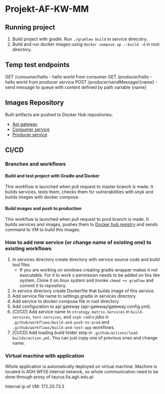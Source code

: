 # Projekt-AF-KW-MM

## Running project

1. Build project with gradle. Run `./gradlew build` in service direcotry.
2. Build and run docker images using `docker compose up --build -d` in root directory.

## Temp test endpoints

GET /consumer/hello - hello world from consumer
GET /producer/hello - hello world from producer service
POST /producer/sendMessage/{name} - send message to queue with content defined by path variable {name}

## Images Repository
Built artifacts are pushed to Docker Hub repositories:
- [Api gateway](https://hub.docker.com/r/kerdamon/api-gateway)
- [Consumer service](https://hub.docker.com/r/kerdamon/consumer)
- [Producer service](https://hub.docker.com/r/kerdamon/producer)

## CI/CD

### Branches and workflows

#### Build and test project with Gradle and Docker

This workflow is launched when pull request to master branch is made. It builds services, tests them, checks them for vulnerabilities with snyk and builds images with docker compose.

#### Build images and push to production

This workflow is launched when pull request to prod branch is made. It builds services and images, pushes them to [Docker hub registry](https://hub.docker.com/r/kerdamon) and sends command to VM to build this images.

### How to add new service (or change name of existing one) to existing workflows

1. In services  directory create directory with service source code and build tool files.
    - If you are working on windows creating gradle wrapper makes it not executable. For it to work x permission needs to be added on linx like system. Clone it on linux system and invoke `chmod +x gradlew` and commit it to repository.
2. In service directory create Dockerfile that builds image of this service.
3. Add service file name to settings.gradle in services directory.
4. Add service to docker-compose file in root directory.
5. Add configuration to api gateway (api-gateway/gateway.config.yml).
6. [CI/CD] Add service name to `strategy.matrix.Services` in `build-services`, `test-services`, and `snyk-radle` jobs in `.github/workflows/build-and-push-to-prod` and `.github/workflows/build-and-test-app` workflows.
7. [CI/CD] Add loading build folder step in `.github/actions/load-builds/action.yml`. You can just copy one of previous ones and change name.


### Virtual machine with application

Whole application is automatically deployed on virtual machine. Machine is located in AGH WFiIS internal network, so whole communication need to be done through proxy of taurus.fis.agh.edu.pl. 

Internal ip of VM: 172.20.73.3
